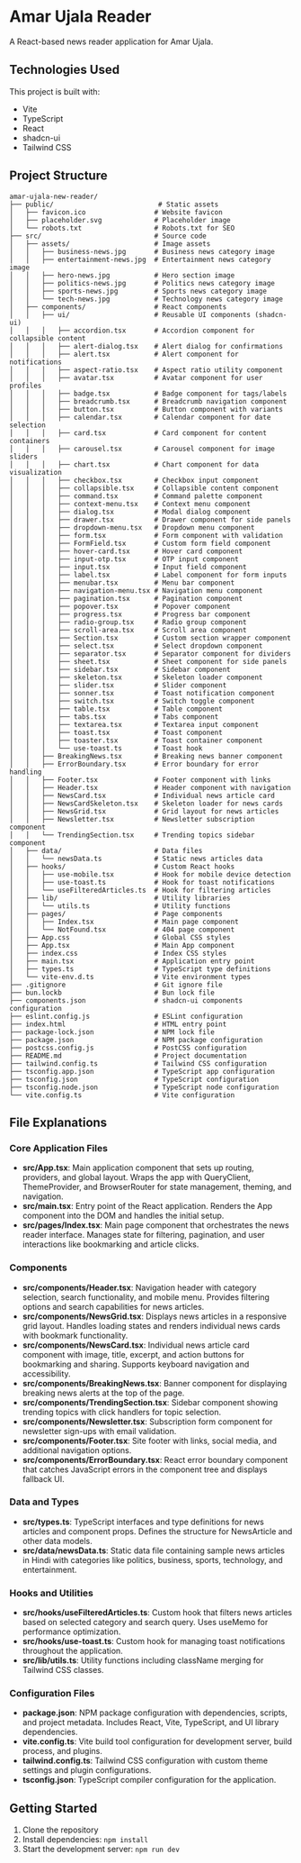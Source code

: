 # Amar Ujala Reader

A React-based news reader application for Amar Ujala.

## Technologies Used

This project is built with:

- Vite
- TypeScript
- React
- shadcn-ui
- Tailwind CSS

## Project Structure

```
amar-ujala-new-reader/
├── public/                          # Static assets
│   ├── favicon.ico                 # Website favicon
│   ├── placeholder.svg             # Placeholder image
│   └── robots.txt                  # Robots.txt for SEO
├── src/                            # Source code
│   ├── assets/                     # Image assets
│   │   ├── business-news.jpg       # Business news category image
│   │   ├── entertainment-news.jpg  # Entertainment news category image
│   │   ├── hero-news.jpg           # Hero section image
│   │   ├── politics-news.jpg       # Politics news category image
│   │   ├── sports-news.jpg         # Sports news category image
│   │   └── tech-news.jpg           # Technology news category image
│   ├── components/                 # React components
│   │   ├── ui/                     # Reusable UI components (shadcn-ui)
│   │   │   ├── accordion.tsx       # Accordion component for collapsible content
│   │   │   ├── alert-dialog.tsx    # Alert dialog for confirmations
│   │   │   ├── alert.tsx           # Alert component for notifications
│   │   │   ├── aspect-ratio.tsx    # Aspect ratio utility component
│   │   │   ├── avatar.tsx          # Avatar component for user profiles
│   │   │   ├── badge.tsx           # Badge component for tags/labels
│   │   │   ├── breadcrumb.tsx      # Breadcrumb navigation component
│   │   │   ├── button.tsx          # Button component with variants
│   │   │   ├── calendar.tsx        # Calendar component for date selection
│   │   │   ├── card.tsx            # Card component for content containers
│   │   │   ├── carousel.tsx        # Carousel component for image sliders
│   │   │   ├── chart.tsx           # Chart component for data visualization
│   │   │   ├── checkbox.tsx        # Checkbox input component
│   │   │   ├── collapsible.tsx     # Collapsible content component
│   │   │   ├── command.tsx         # Command palette component
│   │   │   ├── context-menu.tsx    # Context menu component
│   │   │   ├── dialog.tsx          # Modal dialog component
│   │   │   ├── drawer.tsx          # Drawer component for side panels
│   │   │   ├── dropdown-menu.tsx   # Dropdown menu component
│   │   │   ├── form.tsx            # Form component with validation
│   │   │   ├── FormField.tsx       # Custom form field component
│   │   │   ├── hover-card.tsx      # Hover card component
│   │   │   ├── input-otp.tsx       # OTP input component
│   │   │   ├── input.tsx           # Input field component
│   │   │   ├── label.tsx           # Label component for form inputs
│   │   │   ├── menubar.tsx         # Menu bar component
│   │   │   ├── navigation-menu.tsx # Navigation menu component
│   │   │   ├── pagination.tsx      # Pagination component
│   │   │   ├── popover.tsx         # Popover component
│   │   │   ├── progress.tsx        # Progress bar component
│   │   │   ├── radio-group.tsx     # Radio group component
│   │   │   ├── scroll-area.tsx     # Scroll area component
│   │   │   ├── Section.tsx         # Custom section wrapper component
│   │   │   ├── select.tsx          # Select dropdown component
│   │   │   ├── separator.tsx       # Separator component for dividers
│   │   │   ├── sheet.tsx           # Sheet component for side panels
│   │   │   ├── sidebar.tsx         # Sidebar component
│   │   │   ├── skeleton.tsx        # Skeleton loader component
│   │   │   ├── slider.tsx          # Slider component
│   │   │   ├── sonner.tsx          # Toast notification component
│   │   │   ├── switch.tsx          # Switch toggle component
│   │   │   ├── table.tsx           # Table component
│   │   │   ├── tabs.tsx            # Tabs component
│   │   │   ├── textarea.tsx        # Textarea input component
│   │   │   ├── toast.tsx           # Toast component
│   │   │   ├── toaster.tsx         # Toast container component
│   │   │   └── use-toast.ts        # Toast hook
│   │   ├── BreakingNews.tsx        # Breaking news banner component
│   │   ├── ErrorBoundary.tsx       # Error boundary for error handling
│   │   ├── Footer.tsx              # Footer component with links
│   │   ├── Header.tsx              # Header component with navigation
│   │   ├── NewsCard.tsx            # Individual news article card
│   │   ├── NewsCardSkeleton.tsx    # Skeleton loader for news cards
│   │   ├── NewsGrid.tsx            # Grid layout for news articles
│   │   ├── Newsletter.tsx          # Newsletter subscription component
│   │   └── TrendingSection.tsx     # Trending topics sidebar component
│   ├── data/                       # Data files
│   │   └── newsData.ts             # Static news articles data
│   ├── hooks/                      # Custom React hooks
│   │   ├── use-mobile.tsx          # Hook for mobile device detection
│   │   ├── use-toast.ts            # Hook for toast notifications
│   │   └── useFilteredArticles.ts  # Hook for filtering articles
│   ├── lib/                        # Utility libraries
│   │   └── utils.ts                # Utility functions
│   ├── pages/                      # Page components
│   │   ├── Index.tsx               # Main page component
│   │   └── NotFound.tsx            # 404 page component
│   ├── App.css                     # Global CSS styles
│   ├── App.tsx                     # Main App component
│   ├── index.css                   # Index CSS styles
│   ├── main.tsx                    # Application entry point
│   ├── types.ts                    # TypeScript type definitions
│   └── vite-env.d.ts               # Vite environment types
├── .gitignore                      # Git ignore file
├── bun.lockb                       # Bun lock file
├── components.json                 # shadcn-ui components configuration
├── eslint.config.js                # ESLint configuration
├── index.html                      # HTML entry point
├── package-lock.json               # NPM lock file
├── package.json                    # NPM package configuration
├── postcss.config.js               # PostCSS configuration
├── README.md                       # Project documentation
├── tailwind.config.ts              # Tailwind CSS configuration
├── tsconfig.app.json               # TypeScript app configuration
├── tsconfig.json                   # TypeScript configuration
├── tsconfig.node.json              # TypeScript node configuration
└── vite.config.ts                  # Vite configuration
```

## File Explanations

### Core Application Files
- **src/App.tsx**: Main application component that sets up routing, providers, and global layout. Wraps the app with QueryClient, ThemeProvider, and BrowserRouter for state management, theming, and navigation.
- **src/main.tsx**: Entry point of the React application. Renders the App component into the DOM and handles the initial setup.
- **src/pages/Index.tsx**: Main page component that orchestrates the news reader interface. Manages state for filtering, pagination, and user interactions like bookmarking and article clicks.

### Components
- **src/components/Header.tsx**: Navigation header with category selection, search functionality, and mobile menu. Provides filtering options and search capabilities for news articles.
- **src/components/NewsGrid.tsx**: Displays news articles in a responsive grid layout. Handles loading states and renders individual news cards with bookmark functionality.
- **src/components/NewsCard.tsx**: Individual news article card component with image, title, excerpt, and action buttons for bookmarking and sharing. Supports keyboard navigation and accessibility.
- **src/components/BreakingNews.tsx**: Banner component for displaying breaking news alerts at the top of the page.
- **src/components/TrendingSection.tsx**: Sidebar component showing trending topics with click handlers for topic selection.
- **src/components/Newsletter.tsx**: Subscription form component for newsletter sign-ups with email validation.
- **src/components/Footer.tsx**: Site footer with links, social media, and additional navigation options.
- **src/components/ErrorBoundary.tsx**: React error boundary component that catches JavaScript errors in the component tree and displays fallback UI.

### Data and Types
- **src/types.ts**: TypeScript interfaces and type definitions for news articles and component props. Defines the structure for NewsArticle and other data models.
- **src/data/newsData.ts**: Static data file containing sample news articles in Hindi with categories like politics, business, sports, technology, and entertainment.

### Hooks and Utilities
- **src/hooks/useFilteredArticles.ts**: Custom hook that filters news articles based on selected category and search query. Uses useMemo for performance optimization.
- **src/hooks/use-toast.ts**: Custom hook for managing toast notifications throughout the application.
- **src/lib/utils.ts**: Utility functions including className merging for Tailwind CSS classes.

### Configuration Files
- **package.json**: NPM package configuration with dependencies, scripts, and project metadata. Includes React, Vite, TypeScript, and UI library dependencies.
- **vite.config.ts**: Vite build tool configuration for development server, build process, and plugins.
- **tailwind.config.ts**: Tailwind CSS configuration with custom theme settings and plugin configurations.
- **tsconfig.json**: TypeScript compiler configuration for the application.

## Getting Started

1. Clone the repository
2. Install dependencies: `npm install`
3. Start the development server: `npm run dev`
